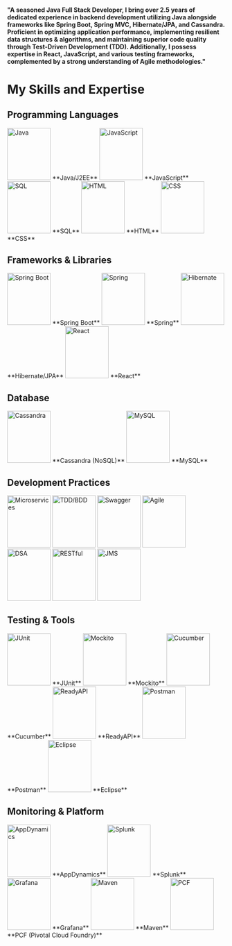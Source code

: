 <h4>
  "A seasoned Java Full Stack Developer, I bring over 2.5 years of dedicated experience in backend development utilizing Java alongside frameworks like Spring Boot, Spring MVC, Hibernate/JPA, and Cassandra. Proficient in optimizing application performance, implementing resilient data structures & algorithms, and maintaining superior code quality through Test-Driven Development (TDD). Additionally, I possess expertise in React, JavaScript, and various testing frameworks, complemented by a strong understanding of Agile methodologies."
</h4>

# My Skills and Expertise

## Programming Languages
<div>
  <img src="https://upload.wikimedia.org/wikipedia/en/3/30/Java_programming_language_logo.svg" alt="Java" width="100" height="120"> **Java/J2EE**
  <img src="https://upload.wikimedia.org/wikipedia/commons/6/6a/JavaScript-logo.png" alt="JavaScript" width="100" height="120"> **JavaScript**
  <img src="https://upload.wikimedia.org/wikipedia/commons/8/87/Sql_data_base_with_logo.png" alt="SQL" width="100" height="120"> **SQL**
  <img src="https://upload.wikimedia.org/wikipedia/commons/6/61/HTML5_logo_and_wordmark.svg" alt="HTML" width="100" height="120"> **HTML**
  <img src="https://upload.wikimedia.org/wikipedia/commons/d/d5/CSS3_logo_and_wordmark.svg" alt="CSS" width="100" height="120"> **CSS**
</div>


## Frameworks & Libraries
<div>
  <img src="https://spring.io/images/icons/spring-boot.svg" alt="Spring Boot" width="100" height="120"> **Spring Boot**
  <img src="https://spring.io/images/icons/spring.svg" alt="Spring" width="100" height="120"> **Spring**
  <img src="https://hibernate.org/images/hibernate-logo.svg" alt="Hibernate" width="100" height="120"> **Hibernate/JPA**
  <img src="https://upload.wikimedia.org/wikipedia/commons/a/a7/React-icon.svg" alt="React" width="100" height="120"> **React**
</div>


## Database
<div>
  <img src="https://upload.wikimedia.org/wikipedia/commons/5/5e/Cassandra_logo.svg" alt="Cassandra" width="100" height="120"> **Cassandra (NoSQL)**
  <img src="https://upload.wikimedia.org/wikipedia/commons/0/0a/MySQL_textlogo.svg" alt="MySQL" width="100" height="120"> **MySQL**
</div>

## Development Practices
  <div>
    <img src="https://example.com/microservices-image.png" alt="Microservices"  width="100" height="120">
    <img src="https://example.com/tdd-bdd-image.png" alt="TDD/BDD"  width="100" height="120">
    <img src="https://example.com/swagger-image.png" alt="Swagger"  width="100" height="120">
    <img src="https://example.com/agile-image.png" alt="Agile"  width="100" height="120">
    <img src="https://example.com/dsa-image.png" alt="DSA"  width="100" height="120">
    <img src="https://example.com/restful-image.png" alt="RESTful"  width="100" height="120">
    <img src="https://example.com/jms-image.png" alt="JMS"  width="100" height="120">
  </div>

## Testing & Tools
<div>
  <img src="https://upload.wikimedia.org/wikipedia/commons/5/5c/JUnit_5_Banner.png" alt="JUnit" width="100" height="120"> **JUnit**
  <img src="https://site.mockito.org/img/logo.png" alt="Mockito" width="100" height="120"> **Mockito**
  <img src="https://cucumber.io/images/cucumber-logo.svg" alt="Cucumber" width="100" height="120"> **Cucumber**
  <img src="https://smartbear.com/SmartBear/media/images/products/ReadyAPI.png" alt="ReadyAPI" width="100" height="120"> **ReadyAPI**
  <img src="https://www.vectorlogo.zone/logos/getpostman/getpostman-icon.svg" alt="Postman" width="100" height="120"> **Postman**
  <img src="https://upload.wikimedia.org/wikipedia/commons/d/d0/Eclipse-Luna-Logo.svg" alt="Eclipse" width="100" height="120"> **Eclipse**
</div>

## Monitoring & Platform
<div>
  <img src="https://pbs.twimg.com/profile_images/1039885334366468096/0oV-LF_4_400x400.jpg" alt="AppDynamics" width="100" height="120"> **AppDynamics**
  <img src="https://upload.wikimedia.org/wikipedia/en/8/8c/Splunk_logo.svg" alt="Splunk" width="100" height="120"> **Splunk**
  <img src="https://upload.wikimedia.org/wikipedia/commons/4/48/Grafana_logo.svg" alt="Grafana" width="100" height="120"> **Grafana**
  <img src="https://upload.wikimedia.org/wikipedia/commons/5/52/Apache_Maven_logo.svg" alt="Maven" width="100" height="120"> **Maven**
  <img src="https://upload.wikimedia.org/wikipedia/commons/5/53/Pivotal_Cloud_Foundry.svg" alt="PCF" width="100" height="120"> **PCF (Pivotal Cloud Foundry)**
  </div>
